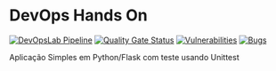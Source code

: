 
# DevOps Hands On
[![DevOpsLab Pipeline](https://github.com/mfliberato/devopslab/actions/workflows/pipeline.yml/badge.svg)](https://github.com/mfliberato/devopslab/actions/workflows/pipeline.yml)
[![Quality Gate Status](https://sonarcloud.io/api/project_badges/measure?project=mfliberato_devopslab&metric=alert_status)](https://sonarcloud.io/summary/new_code?id=mfliberato_devopslab)
[![Vulnerabilities](https://sonarcloud.io/api/project_badges/measure?project=mfliberato_devopslab&metric=vulnerabilities)](https://sonarcloud.io/summary/new_code?id=mfliberato_devopslab)
[![Bugs](https://sonarcloud.io/api/project_badges/measure?project=mfliberato_devopslab&metric=bugs)](https://sonarcloud.io/summary/new_code?id=mfliberato_devopslab)

Aplicação Simples em Python/Flask com teste usando Unittest
